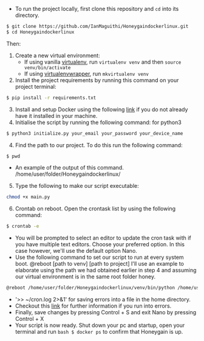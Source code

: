 - To run the project locally, first clone this repository and `cd` into its directory.
```bash 
$ git clone https://github.com/IanMaguithi/Honeygaindockerlinux.git
$ cd Honeygaindockerlinux
```
Then:
1. Create a new virtual environment:
    - If using vanilla [virtualenv](https://virtualenv.pypa.io/en/latest/), run `virtualenv venv` and then `source venv/bin/activate`
    - If using [virtualenvwrapper](https://virtualenvwrapper.readthedocs.org/en/latest/), run `mkvirtualenv venv`
2. Install the project requirements by running this command on your project terminal:
```bash 
$ pip install -r requirements.txt 
```
3. Install and setup Docker using the following [link](https://www.digitalocean.com/community/tutorials/how-to-install-and-use-docker-on-ubuntu-20-04?__cf_chl_managed_tk__=0q5JO5Q6D5hHeex7hKV5y.YuiSxw3IOqzoA2TcJKtfw-1643460564-0-gaNycGzNDD0) if you do not already have it installed in your machine.
4. Initialise the script by running the following command: for python3
```bash
$ python3 initialize.py your_email your_password your_device_name
```
4. Find the path to our project. To do this run the following command:
```bash
$ pwd
```
- An example of the output of this command. /home/user/folder/Honeygaindockerlinux/
5. Type the following to make our script executable:
```bash
chmod +x main.py
```
6. Crontab on reboot. Open the crontask list by using the following command:
```bash
$ crontab -e
```
- You will be prompted to select an editor to update the cron task with if you have multiple text editors. Choose your preferred option.
In this case however, we'll use the default option Nano.
- Use the following command to set our script to run at every system boot.
@reboot [path to venv] [path to project] I'll use an example to elaborate using the path we had obtained earlier in step 4
and assuming our virtual environment is in the same root folder honey.
```bash
@reboot /home/user/folder/Honeygaindockerlinux/venv/bin/python /home/user/folder/Honeygaindockerlinux/main.py >> ~/cron.log 2>&1
```
- '>> ~/cron.log 2>&1' for saving errors into a file in the home directory.
- Checkout this [link](https://phoenixnap.com/kb/crontab-reboot) for further information if you run into errors.
- Finally, save changes by pressing Control + S and exit Nano by pressing Control + X
- Your script is now ready. Shut down your pc and startup, open your terminal and run ```bash $ docker ps``` to confirm that Honeygain is up.
